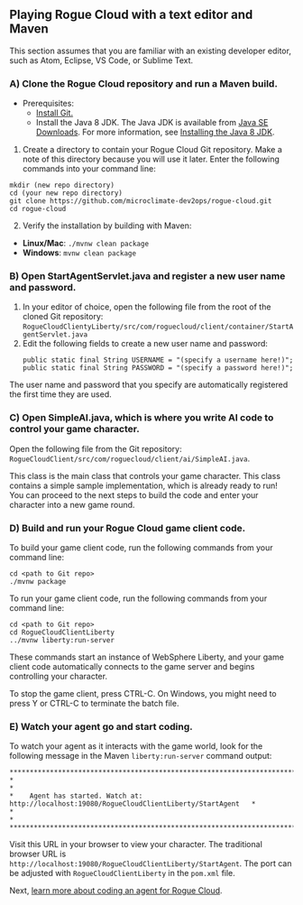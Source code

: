 ## Playing Rogue Cloud with a text editor and Maven

This section assumes that you are familiar with an existing developer editor, such as Atom, Eclipse, VS Code, or Sublime Text.

### A) Clone the Rogue Cloud repository and run a Maven build.
* Prerequisites:
  - [Install Git.](https://git-scm.com/)
  - Install the Java 8 JDK. The Java JDK is available from [Java SE Downloads](http://www.oracle.com/technetwork/java/javase/downloads/index.html). For more information, see [Installing the Java 8 JDK](Installing-Java.md).
1) Create a directory to contain your Rogue Cloud Git repository. Make a note of this directory because you will use it later. Enter the following commands into your command line:
```
mkdir (new repo directory)
cd (your new repo directory)
git clone https://github.com/microclimate-dev2ops/rogue-cloud.git
cd rogue-cloud
```
2) Verify the installation by building with Maven:
* **Linux/Mac**: ``./mvnw clean package ``
* **Windows**: ``mvnw clean package``

### B) Open StartAgentServlet.java and register a new user name and password.
1) In your editor of choice, open the following file from the root of the cloned Git repository: ``RogueCloudClientyLiberty/src/com/roguecloud/client/container/StartAgentServlet.java``
2) Edit the following fields to create a new user name and password:
	```
	public static final String USERNAME = "(specify a username here!)";
	public static final String PASSWORD = "(specify a password here!)";
	```
The user name and password that you specify are automatically registered the first time they are used.

### C) Open SimpleAI.java, which is where you write AI code to control your game character.
Open the following file from the Git repository: ``RogueCloudClient/src/com/roguecloud/client/ai/SimpleAI.java``.

This class is the main class that controls your game character. This class contains a simple sample implementation, which is already ready to run! You can proceed to the next steps to build the code and enter your character into a new game round.

### D) Build and run your Rogue Cloud game client code.
To build your game client code, run the following commands from your command line:
```
cd <path to Git repo>
./mvnw package
```

To run your game client code, run the following commands from your command line:
```
cd <path to Git repo>
cd RogueCloudClientLiberty
../mvnw liberty:run-server
```
These commands start an instance of WebSphere Liberty, and your game client code automatically connects to the game server and begins controlling your character.

To stop the game client, press CTRL-C. On Windows, you might need to press Y or CTRL-C to terminate the batch file.

### E) Watch your agent go and start coding.

To watch your agent as it interacts with the game world, look for the following message in the Maven ``liberty:run-server`` command output:
```
***********************************************************************************************
*                                                                                             *
*    Agent has started. Watch at: http://localhost:19080/RogueCloudClientLiberty/StartAgent   *
*                                                                                             *
***********************************************************************************************
```
Visit this URL in your browser to view your character. The traditional browser URL is `http://localhost:19080/RogueCloudClientLiberty/StartAgent`. The port can be adjusted with `RogueCloudClientLiberty` in the `pom.xml` file.

Next, [learn more about coding an agent for Rogue Cloud](Developing-CodingNextSteps.md).
